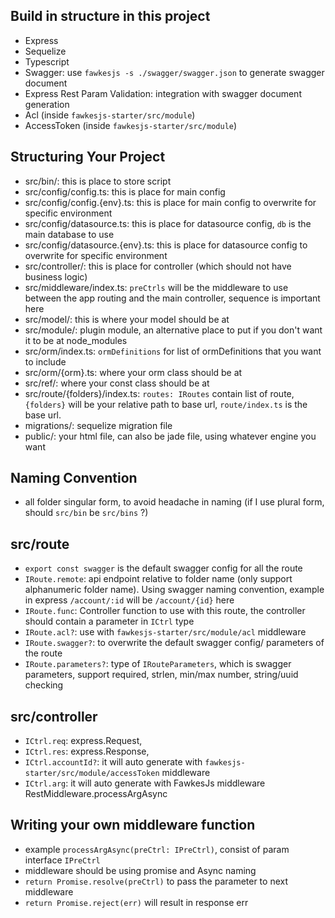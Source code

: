 ## Build in structure in this project
- Express
- Sequelize
- Typescript
- Swagger: use `fawkesjs -s ./swagger/swagger.json` to generate swagger document
- Express Rest Param Validation: integration with swagger document generation
- Acl (inside `fawkesjs-starter/src/module`)
- AccessToken (inside `fawkesjs-starter/src/module`)

## Structuring Your Project
- src/bin/: this is place to store script
- src/config/config.ts: this is place for main config
- src/config/config.{env}.ts: this is place for main config to overwrite for specific environment
- src/config/datasource.ts: this is place for datasource config, `db` is the main database to use
- src/config/datasource.{env}.ts: this is place for datasource config to overwrite for specific environment
- src/controller/: this is place for controller (which should not have business logic)
- src/middleware/index.ts: `preCtrls` will be the middleware to use between the app routing and the main controller, sequence is important here
- src/model/: this is where your model should be at
- src/module/: plugin module, an alternative place to put if you don't want it to be at node_modules
- src/orm/index.ts: `ormDefinitions` for list of ormDefinitions that you want to include
- src/orm/{orm}.ts: where your orm class should be at
- src/ref/: where your const class should be at
- src/route/{folders}/index.ts: `routes: IRoutes` contain list of route, `{folders}` will be your relative path to base url, `route/index.ts` is the base url.
- migrations/: sequelize migration file
- public/: your html file, can also be jade file, using whatever engine you want

## Naming Convention
- all folder singular form, to avoid headache in naming (if I use plural form, should `src/bin` be `src/bins` ?)

## src/route
- `export const swagger` is the default swagger config for all the route
- `IRoute.remote`: api endpoint relative to folder name (only support alphanumeric folder name). Using swagger naming convention, example in express `/account/:id` will be `/account/{id}` here
- `IRoute.func`: Controller function to use with this route, the controller should contain a parameter in `ICtrl` type
- `IRoute.acl?`: use with `fawkesjs-starter/src/module/acl` middleware
- `IRoute.swagger?`: to overwrite the default swagger config/ parameters of the route
- `IRoute.parameters?`: type of `IRouteParameters`, which is swagger parameters, support required, strlen, min/max number, string/uuid checking

## src/controller
- `ICtrl.req`: express.Request,
- `ICtrl.res`: express.Response,
- `ICtrl.accountId?`: it will auto generate with `fawkesjs-starter/src/module/accessToken` middleware
- `ICtrl.arg`: it will auto generate with FawkesJs middleware RestMiddleware.processArgAsync

## Writing your own middleware function
- example `processArgAsync(preCtrl: IPreCtrl)`, consist of param interface `IPreCtrl`
- middleware should be using promise and Async naming
- `return Promise.resolve(preCtrl)` to pass the parameter to next middleware
- `return Promise.reject(err)` will result in response err
